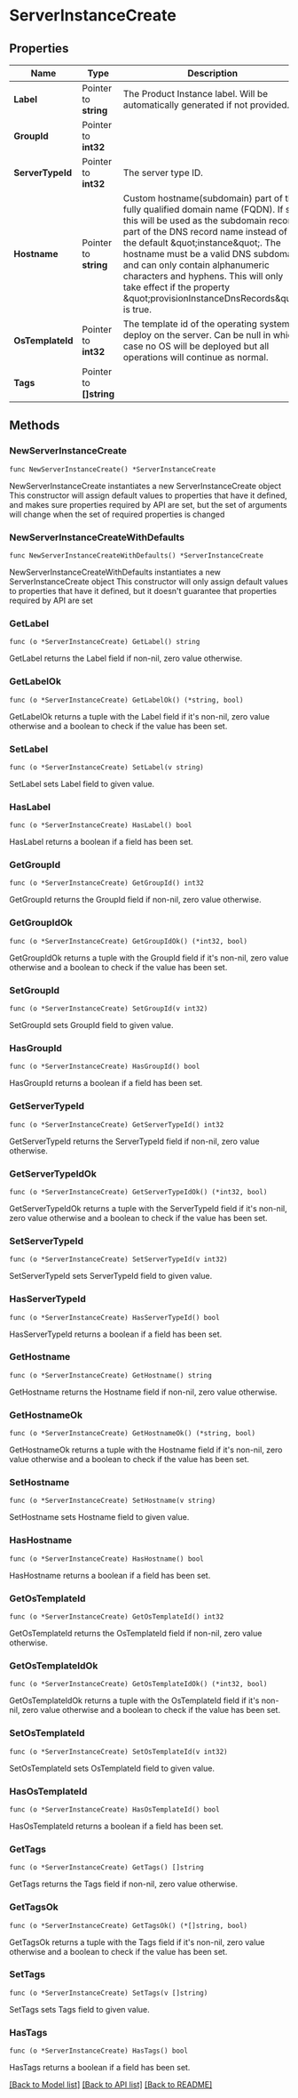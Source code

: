 # ServerInstanceCreate

## Properties

Name | Type | Description | Notes
------------ | ------------- | ------------- | -------------
**Label** | Pointer to **string** | The Product Instance label. Will be automatically generated if not provided. | [optional] 
**GroupId** | Pointer to **int32** |  | [optional] 
**ServerTypeId** | Pointer to **int32** | The server type ID. | [optional] 
**Hostname** | Pointer to **string** | Custom hostname(subdomain) part of the fully qualified domain name (FQDN). If set, this will be used as the subdomain record part of the DNS record name instead of the default \&quot;instance\&quot;. The hostname must be a valid DNS subdomain and can only contain alphanumeric characters and hyphens. This will only take effect if the property \&quot;provisionInstanceDnsRecords\&quot; is true.  | [optional] 
**OsTemplateId** | Pointer to **int32** | The template id of the operating system to deploy on the server. Can be null in which case no OS will be deployed but all operations will continue as normal.  | [optional] 
**Tags** | Pointer to **[]string** |  | [optional] 

## Methods

### NewServerInstanceCreate

`func NewServerInstanceCreate() *ServerInstanceCreate`

NewServerInstanceCreate instantiates a new ServerInstanceCreate object
This constructor will assign default values to properties that have it defined,
and makes sure properties required by API are set, but the set of arguments
will change when the set of required properties is changed

### NewServerInstanceCreateWithDefaults

`func NewServerInstanceCreateWithDefaults() *ServerInstanceCreate`

NewServerInstanceCreateWithDefaults instantiates a new ServerInstanceCreate object
This constructor will only assign default values to properties that have it defined,
but it doesn't guarantee that properties required by API are set

### GetLabel

`func (o *ServerInstanceCreate) GetLabel() string`

GetLabel returns the Label field if non-nil, zero value otherwise.

### GetLabelOk

`func (o *ServerInstanceCreate) GetLabelOk() (*string, bool)`

GetLabelOk returns a tuple with the Label field if it's non-nil, zero value otherwise
and a boolean to check if the value has been set.

### SetLabel

`func (o *ServerInstanceCreate) SetLabel(v string)`

SetLabel sets Label field to given value.

### HasLabel

`func (o *ServerInstanceCreate) HasLabel() bool`

HasLabel returns a boolean if a field has been set.

### GetGroupId

`func (o *ServerInstanceCreate) GetGroupId() int32`

GetGroupId returns the GroupId field if non-nil, zero value otherwise.

### GetGroupIdOk

`func (o *ServerInstanceCreate) GetGroupIdOk() (*int32, bool)`

GetGroupIdOk returns a tuple with the GroupId field if it's non-nil, zero value otherwise
and a boolean to check if the value has been set.

### SetGroupId

`func (o *ServerInstanceCreate) SetGroupId(v int32)`

SetGroupId sets GroupId field to given value.

### HasGroupId

`func (o *ServerInstanceCreate) HasGroupId() bool`

HasGroupId returns a boolean if a field has been set.

### GetServerTypeId

`func (o *ServerInstanceCreate) GetServerTypeId() int32`

GetServerTypeId returns the ServerTypeId field if non-nil, zero value otherwise.

### GetServerTypeIdOk

`func (o *ServerInstanceCreate) GetServerTypeIdOk() (*int32, bool)`

GetServerTypeIdOk returns a tuple with the ServerTypeId field if it's non-nil, zero value otherwise
and a boolean to check if the value has been set.

### SetServerTypeId

`func (o *ServerInstanceCreate) SetServerTypeId(v int32)`

SetServerTypeId sets ServerTypeId field to given value.

### HasServerTypeId

`func (o *ServerInstanceCreate) HasServerTypeId() bool`

HasServerTypeId returns a boolean if a field has been set.

### GetHostname

`func (o *ServerInstanceCreate) GetHostname() string`

GetHostname returns the Hostname field if non-nil, zero value otherwise.

### GetHostnameOk

`func (o *ServerInstanceCreate) GetHostnameOk() (*string, bool)`

GetHostnameOk returns a tuple with the Hostname field if it's non-nil, zero value otherwise
and a boolean to check if the value has been set.

### SetHostname

`func (o *ServerInstanceCreate) SetHostname(v string)`

SetHostname sets Hostname field to given value.

### HasHostname

`func (o *ServerInstanceCreate) HasHostname() bool`

HasHostname returns a boolean if a field has been set.

### GetOsTemplateId

`func (o *ServerInstanceCreate) GetOsTemplateId() int32`

GetOsTemplateId returns the OsTemplateId field if non-nil, zero value otherwise.

### GetOsTemplateIdOk

`func (o *ServerInstanceCreate) GetOsTemplateIdOk() (*int32, bool)`

GetOsTemplateIdOk returns a tuple with the OsTemplateId field if it's non-nil, zero value otherwise
and a boolean to check if the value has been set.

### SetOsTemplateId

`func (o *ServerInstanceCreate) SetOsTemplateId(v int32)`

SetOsTemplateId sets OsTemplateId field to given value.

### HasOsTemplateId

`func (o *ServerInstanceCreate) HasOsTemplateId() bool`

HasOsTemplateId returns a boolean if a field has been set.

### GetTags

`func (o *ServerInstanceCreate) GetTags() []string`

GetTags returns the Tags field if non-nil, zero value otherwise.

### GetTagsOk

`func (o *ServerInstanceCreate) GetTagsOk() (*[]string, bool)`

GetTagsOk returns a tuple with the Tags field if it's non-nil, zero value otherwise
and a boolean to check if the value has been set.

### SetTags

`func (o *ServerInstanceCreate) SetTags(v []string)`

SetTags sets Tags field to given value.

### HasTags

`func (o *ServerInstanceCreate) HasTags() bool`

HasTags returns a boolean if a field has been set.


[[Back to Model list]](../README.md#documentation-for-models) [[Back to API list]](../README.md#documentation-for-api-endpoints) [[Back to README]](../README.md)


